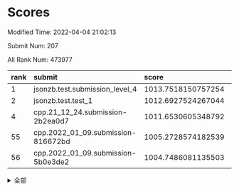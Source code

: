 # Scores

Modified Time: 2022-04-04 21:02:13

Submit Num: 207

All Rank Num: 473977

| rank |               submit               |       score        |       sigma        | pk_num |
| :--- | :--------------------------------- | :----------------- | :----------------- | :----- |
| 1    | jsonzb.test.submission_level_4     | 1013.7518150757254 | 0.8085133772953071 | 9155   |
| 2    | jsonzb.test.test_1                 | 1012.6927524267044 | 0.831266848163784  | 9164   |
| 4    | cpp.21_12_24.submission-2b2ea0d7   | 1011.6530605348792 | 0.8085300162324769 | 9162   |
| 55   | cpp.2022_01_09.submission-816672bd | 1005.2728574182539 | 0.7128663097937922 | 9161   |
| 56   | cpp.2022_01_09.submission-5b0e3de2 | 1004.7486081135503 | 0.726969198834637  | 9159   |


<details>
<summary>全部</summary>

| rank |                 submit                 |       score        |       sigma        | pk_num |
| :--- | :------------------------------------- | :----------------- | :----------------- | :----- |
| 1    | jsonzb.test.submission_level_4         | 1013.7518150757254 | 0.8085133772953071 | 9155   |
| 2    | jsonzb.test.test_1                     | 1012.6927524267044 | 0.831266848163784  | 9164   |
| 3    | gobigger.level_3.submission_level_3_18 | 1012.4721039007065 | 0.7754518759029384 | 9153   |
| 4    | cpp.21_12_24.submission-2b2ea0d7       | 1011.6530605348792 | 0.8085300162324769 | 9162   |
| 5    | gobigger.level_3.submission_level_3_10 | 1011.5822078704603 | 0.7665687923155298 | 9163   |
| 6    | gobigger.level_3.submission_level_3_49 | 1011.4894278944338 | 0.780666096468687  | 9157   |
| 7    | gobigger.level_3.submission_level_3_23 | 1011.2364696096319 | 0.7468119748183908 | 9155   |
| 8    | gobigger.level_3.submission_level_3_43 | 1011.1765050647609 | 0.7705966887308207 | 9157   |
| 9    | gobigger.level_3.submission_level_3_42 | 1011.0340488877886 | 0.7890294748977345 | 9157   |
| 10   | gobigger.level_3.submission_level_3_38 | 1010.9200102901343 | 0.7747699709822    | 9157   |
| 11   | gobigger.level_3.submission_level_3_45 | 1010.8282699598581 | 0.7720939598925083 | 9158   |
| 12   | gobigger.level_3.submission_level_3_44 | 1010.8124201561166 | 0.7878199414564941 | 9160   |
| 13   | gobigger.level_3.submission_level_3_5  | 1010.7293790567203 | 0.7811828621216559 | 9161   |
| 14   | gobigger.level_3.submission_level_3_32 | 1010.5520641213078 | 0.7723805142300986 | 9158   |
| 15   | gobigger.level_3.submission_level_3_1  | 1010.5468653456885 | 0.762533480173766  | 9155   |
| 16   | gobigger.level_3.submission_level_3_6  | 1010.5152472495603 | 0.7723193973706426 | 9161   |
| 17   | gobigger.level_3.submission_level_3_16 | 1010.5012492453134 | 0.760204197865555  | 9156   |
| 18   | gobigger.level_3.submission_level_3_2  | 1010.4964072056139 | 0.7603896045673794 | 9161   |
| 19   | gobigger.level_3.submission_level_3_37 | 1010.4370242206404 | 0.7769073963372757 | 9160   |
| 20   | gobigger.level_3.submission_level_3_21 | 1010.4265491244336 | 0.7497523717927811 | 9161   |
| 21   | gobigger.level_3.submission_level_3_39 | 1010.4104797055428 | 0.7712550145371373 | 9158   |
| 22   | gobigger.level_3.submission_level_3_15 | 1010.3581621845195 | 0.779871609784358  | 9155   |
| 23   | gobigger.level_3.submission_level_3_35 | 1010.3326535497878 | 0.7495094533619127 | 9158   |
| 24   | gobigger.level_3.submission_level_3_4  | 1010.0999367945248 | 0.7714812432517336 | 9160   |
| 25   | gobigger.level_3.submission_level_3_25 | 1010.0886853885756 | 0.746158908412992  | 9163   |
| 26   | gobigger.level_3.submission_level_3_36 | 1009.9985657782098 | 0.7538423000979416 | 9158   |
| 27   | gobigger.level_3.submission_level_3_30 | 1009.9128578362919 | 0.753080130636905  | 9156   |
| 28   | gobigger.level_3.submission_level_3_27 | 1009.85836599134   | 0.7724922213905532 | 9158   |
| 29   | gobigger.level_3.submission_level_3_12 | 1009.8545349368995 | 0.7566596395855307 | 9157   |
| 30   | gobigger.level_3.submission_level_3_0  | 1009.7791398007097 | 0.7739388959352259 | 9158   |
| 31   | gobigger.level_3.submission_level_3_31 | 1009.7192493534883 | 0.7810401725797151 | 9159   |
| 32   | gobigger.level_3.submission_level_3_22 | 1009.7041589206286 | 0.7522182074919264 | 9161   |
| 33   | gobigger.level_3.submission_level_3_48 | 1009.7028477395337 | 0.7516148750286257 | 9163   |
| 34   | gobigger.level_3.submission_level_3_41 | 1009.5595252442866 | 0.7658153352961742 | 9164   |
| 35   | gobigger.level_3.submission_level_3_7  | 1009.5220189518097 | 0.7326984524110339 | 9161   |
| 36   | gobigger.level_3.submission_level_3_47 | 1009.5180884307468 | 0.7629290984974119 | 9159   |
| 37   | gobigger.level_3.submission_level_3_13 | 1009.5130926952504 | 0.7484310269914421 | 9161   |
| 38   | gobigger.level_3.submission_level_3_26 | 1009.4557523805627 | 0.7574968446898738 | 9160   |
| 39   | gobigger.level_3.submission_level_3_11 | 1009.4478578437428 | 0.7460764451613662 | 9159   |
| 40   | gobigger.level_3.submission_level_3_3  | 1009.4205418333892 | 0.7401476052369924 | 9159   |
| 41   | gobigger.level_3.submission_level_3_40 | 1009.3387555327135 | 0.7352779643258565 | 9156   |
| 42   | gobigger.level_3.submission_level_3_19 | 1009.2417227118038 | 0.7540484671397383 | 9159   |
| 43   | gobigger.level_3.submission_level_3_34 | 1008.932216252416  | 0.7539275819212382 | 9161   |
| 44   | gobigger.level_3.submission_level_3_28 | 1008.929426697465  | 0.7434134019250872 | 9158   |
| 45   | gobigger.level_3.submission_level_3_46 | 1008.9050113872978 | 0.7313080869797413 | 9156   |
| 46   | gobigger.level_3.submission_level_3_8  | 1008.8265784894287 | 0.7708208824994915 | 9159   |
| 47   | gobigger.level_3.submission_level_3_17 | 1008.8101226371956 | 0.7561828699795387 | 9160   |
| 48   | gobigger.level_3.submission_level_3_20 | 1008.622436991808  | 0.7513653943540362 | 9169   |
| 49   | gobigger.level_3.submission_level_3_14 | 1008.5906723816214 | 0.7503007049669012 | 9164   |
| 50   | gobigger.level_3.submission_level_3_9  | 1008.3987625390359 | 0.7604643494252296 | 9152   |
| 51   | gobigger.level_3.submission_level_3_29 | 1008.2024161397115 | 0.712449702071172  | 9154   |
| 52   | gobigger.level_3.submission_level_3_33 | 1008.1153358730136 | 0.7384297170233605 | 9158   |
| 53   | gobigger.level_3.submission_level_3_24 | 1007.8989503483044 | 0.7377177897429841 | 9160   |
| 54   | gobigger.level_1.submission_level_1_34 | 1006.0744309242682 | 0.7124611214379359 | 9160   |
| 55   | cpp.2022_01_09.submission-816672bd     | 1005.2728574182539 | 0.7128663097937922 | 9161   |
| 56   | cpp.2022_01_09.submission-5b0e3de2     | 1004.7486081135503 | 0.726969198834637  | 9159   |
| 57   | gobigger.level_1.submission_level_1_24 | 1004.663911255282  | 0.7206256303258802 | 9156   |
| 58   | gobigger.level_1.submission_level_1_4  | 1004.5843016299553 | 0.7043607584743171 | 9163   |
| 59   | gobigger.level_1.submission_level_1_11 | 1004.4257941918917 | 0.7162221139445014 | 9161   |
| 60   | gobigger.level_1.submission_level_1_35 | 1004.233307436634  | 0.7175018000358419 | 9162   |
| 61   | gobigger.level_1.submission_level_1_32 | 1004.2318097623694 | 0.7241543591710613 | 9160   |
| 62   | gobigger.level_1.submission_level_1_48 | 1004.2171684988532 | 0.7170286824409161 | 9162   |
| 63   | gobigger.level_1.submission_level_1_9  | 1004.1586297994106 | 0.721106477321567  | 9158   |
| 64   | gobigger.level_1.submission_level_1_47 | 1004.1340922327593 | 0.7175729654559253 | 9157   |
| 65   | gobigger.level_1.submission_level_1_5  | 1004.0940780392734 | 0.7010018258065774 | 9158   |
| 66   | gobigger.level_1.submission_level_1_28 | 1004.0418992554844 | 0.7209005673281461 | 9157   |
| 67   | gobigger.level_1.submission_level_1_31 | 1003.9249538414672 | 0.7237218566345667 | 9156   |
| 68   | gobigger.level_1.submission_level_1_37 | 1003.9209215809161 | 0.7171577015187878 | 9166   |
| 69   | gobigger.level_1.submission_level_1_17 | 1003.8935470344378 | 0.7160199101349662 | 9159   |
| 70   | gobigger.level_1.submission_level_1_20 | 1003.8566171229741 | 0.7160165638333181 | 9162   |
| 71   | gobigger.level_1.submission_level_1_14 | 1003.8547519668483 | 0.726619610621654  | 9161   |
| 72   | gobigger.level_1.submission_level_1_49 | 1003.8456324690184 | 0.7082554984547316 | 9163   |
| 73   | gobigger.level_1.submission_level_1_39 | 1003.6518782304948 | 0.7215018601066224 | 9155   |
| 74   | gobigger.level_1.submission_level_1_40 | 1003.6445754662282 | 0.7110625586264891 | 9161   |
| 75   | gobigger.level_1.submission_level_1_46 | 1003.6248597123238 | 0.7126991589311062 | 9163   |
| 76   | gobigger.level_1.submission_level_1_21 | 1003.5807394942302 | 0.7190025459631052 | 9157   |
| 77   | gobigger.level_1.submission_level_1_36 | 1003.5771704889047 | 0.7288518623916875 | 9161   |
| 78   | gobigger.level_1.submission_level_1_19 | 1003.5535302531779 | 0.7207378482649043 | 9162   |
| 79   | gobigger.level_1.submission_level_1_2  | 1003.4970425007192 | 0.7276317469819075 | 9158   |
| 80   | gobigger.level_1.submission_level_1_13 | 1003.4924561680372 | 0.7158452547204135 | 9159   |
| 81   | gobigger.level_1.submission_level_1_44 | 1003.40642044392   | 0.7270729013935504 | 9161   |
| 82   | gobigger.level_1.submission_level_1_27 | 1003.376697841505  | 0.699022860692494  | 9161   |
| 83   | gobigger.level_1.submission_level_1_29 | 1003.2661657707401 | 0.7106614093810248 | 9156   |
| 84   | gobigger.level_1.submission_level_1_26 | 1003.2187935724445 | 0.7172591509343283 | 9155   |
| 85   | gobigger.level_1.submission_level_1_22 | 1003.1979422731762 | 0.7103711129705698 | 9162   |
| 86   | gobigger.level_1.submission_level_1_8  | 1003.1223650370496 | 0.7282266355762843 | 9154   |
| 87   | gobigger.level_1.submission_level_1_23 | 1003.1068669963993 | 0.711086340453324  | 9161   |
| 88   | gobigger.level_1.submission_level_1_41 | 1002.9574850114877 | 0.7024166123086211 | 9161   |
| 89   | gobigger.level_1.submission_level_1_15 | 1002.887693963357  | 0.7199439903072028 | 9161   |
| 90   | gobigger.level_1.submission_level_1_10 | 1002.8831304786676 | 0.7097494919136608 | 9153   |
| 91   | gobigger.level_1.submission_level_1_7  | 1002.8679382661398 | 0.7322591351733683 | 9160   |
| 92   | gobigger.level_1.submission_level_1_42 | 1002.8183122008836 | 0.7216082771519593 | 9160   |
| 93   | gobigger.level_1.submission_level_1_43 | 1002.7888913935255 | 0.7246615141589406 | 9154   |
| 94   | gobigger.level_1.submission_level_1_33 | 1002.7166198192181 | 0.7148754582243518 | 9153   |
| 95   | gobigger.level_1.submission_level_1_25 | 1002.6947518485133 | 0.7085874833207798 | 9158   |
| 96   | gobigger.level_1.submission_level_1_16 | 1002.6338168183829 | 0.7103075477321256 | 9161   |
| 97   | gobigger.level_1.submission_level_1_45 | 1002.53858839266   | 0.7081773303452702 | 9156   |
| 98   | gobigger.level_1.submission_level_1_0  | 1002.5165483357408 | 0.71328121320546   | 9160   |
| 99   | gobigger.level_1.submission_level_1_30 | 1002.2533069498553 | 0.7232463086298145 | 9158   |
| 100  | gobigger.level_1.submission_level_1_12 | 1002.1467250065898 | 0.7185591936945834 | 9153   |
| 101  | gobigger.level_1.submission_level_1_6  | 1002.0950625880746 | 0.7305956310843447 | 9152   |
| 102  | gobigger.level_1.submission_level_1_38 | 1001.9404052461324 | 0.7187482708847658 | 9160   |
| 103  | gobigger.level_1.submission_level_1_18 | 1001.847224498232  | 0.7050966065735041 | 9163   |
| 104  | gobigger.level_1.submission_level_1_1  | 1001.8215332334199 | 0.7060571840135542 | 9158   |
| 105  | gobigger.level_1.submission_level_1_3  | 1001.5931806776193 | 0.7078567394239663 | 9152   |
| 106  | gobigger.random.submission_random_4    | 997.1226300199598  | 0.7012194889349683 | 9160   |
| 107  | gobigger.random.submission_random_31   | 997.0483844510147  | 0.7191280378987597 | 9156   |
| 108  | gobigger.random.submission_random_26   | 996.980193563364   | 0.7157970933558376 | 9160   |
| 109  | gobigger.random.submission_random_45   | 996.8952992663436  | 0.6968639579396296 | 9166   |
| 110  | gobigger.random.submission_random_16   | 996.7637851825801  | 0.7179021709927013 | 9161   |
| 111  | gobigger.random.submission_random_27   | 996.6909074640436  | 0.7090094973354892 | 9162   |
| 112  | gobigger.random.submission_random_38   | 996.5978862567742  | 0.7168282596765241 | 9160   |
| 113  | gobigger.random.submission_random_1    | 996.5777184130773  | 0.7161428793556162 | 9160   |
| 114  | gobigger.random.submission_random_34   | 996.5275134566159  | 0.7051424233176136 | 9158   |
| 115  | gobigger.random.submission_random_42   | 996.5142604142806  | 0.7084488057922621 | 9161   |
| 116  | gobigger.random.submission_random_39   | 996.4738953518653  | 0.7077533386929764 | 9161   |
| 117  | gobigger.random.submission_random_49   | 996.4659350066541  | 0.7145799102102899 | 9157   |
| 118  | gobigger.random.submission_random_2    | 996.4261581849053  | 0.7107583712485491 | 9162   |
| 119  | gobigger.random.submission_random_7    | 996.4032964854251  | 0.70456028223088   | 9160   |
| 120  | gobigger.random.submission_random_35   | 996.3917090411627  | 0.7193838287480437 | 9158   |
| 121  | gobigger.random.submission_random_21   | 996.3702581346679  | 0.7075258722770228 | 9160   |
| 122  | gobigger.random.submission_random_14   | 996.2973510025038  | 0.7112543144599078 | 9156   |
| 123  | gobigger.random.submission_random_3    | 996.2582510724621  | 0.7073541892218833 | 9155   |
| 124  | gobigger.random.submission_random_0    | 996.2158368545222  | 0.7094455401824781 | 9157   |
| 125  | gobigger.random.submission_random_41   | 996.1429345079005  | 0.7232013219994397 | 9162   |
| 126  | gobigger.random.submission_random_44   | 996.1158392498388  | 0.7040615033494575 | 9163   |
| 127  | gobigger.random.submission_random_13   | 996.0420404702738  | 0.7082425320751071 | 9159   |
| 128  | gobigger.random.submission_random_10   | 996.0334970743136  | 0.7016269650058655 | 9158   |
| 129  | gobigger.random.submission_random_36   | 995.9915087120701  | 0.7065142054694351 | 9158   |
| 130  | gobigger.random.submission_random_46   | 995.952131603936   | 0.7000479411135332 | 9156   |
| 131  | gobigger.random.submission_random_12   | 995.9338447931557  | 0.7092301272817906 | 9163   |
| 132  | gobigger.random.submission_random_5    | 995.9008335381329  | 0.7110537866990388 | 9164   |
| 133  | gobigger.random.submission_random_18   | 995.8523416633583  | 0.7298350657421047 | 9162   |
| 134  | gobigger.random.submission_random_28   | 995.8327043618693  | 0.7234176137228546 | 9159   |
| 135  | gobigger.random.submission_random_20   | 995.8152189514476  | 0.7137726261125545 | 9158   |
| 136  | gobigger.random.submission_random_32   | 995.7891582888665  | 0.7203693040667447 | 9156   |
| 137  | gobigger.random.submission_random_9    | 995.7230422562014  | 0.7209678973608369 | 9158   |
| 138  | gobigger.random.submission_random_11   | 995.6730748432176  | 0.7248259820478856 | 9160   |
| 139  | gobigger.random.submission_random_25   | 995.6373631577372  | 0.7060318499193231 | 9159   |
| 140  | gobigger.random.submission_random_23   | 995.5819032261438  | 0.715373104899931  | 9161   |
| 141  | gobigger.random.submission_random_47   | 995.5270255247406  | 0.6979567469319141 | 9160   |
| 142  | gobigger.random.submission_random_37   | 995.4267439771833  | 0.7122892197536137 | 9161   |
| 143  | gobigger.random.submission_random_30   | 995.3432058073639  | 0.7176618834485462 | 9155   |
| 144  | gobigger.random.submission_random_40   | 995.3415836688703  | 0.7005967423670599 | 9158   |
| 145  | gobigger.random.submission_random_19   | 995.3249460001794  | 0.7090823023015077 | 9165   |
| 146  | gobigger.random.submission_random_8    | 995.2808295815669  | 0.7260764269582209 | 9157   |
| 147  | gobigger.random.submission_random_15   | 995.215491616356   | 0.7287101148852166 | 9155   |
| 148  | gobigger.random.submission_random_43   | 995.0853817570446  | 0.7024939826402764 | 9156   |
| 149  | gobigger.random.submission_random_33   | 995.0660495040964  | 0.7172804112755363 | 9161   |
| 150  | gobigger.level_2.submission_level_2_20 | 994.9553810482279  | 0.7214056074283295 | 9156   |
| 151  | gobigger.random.submission_random_29   | 994.82543322709    | 0.7245827347282549 | 9158   |
| 152  | gobigger.random.submission_random_17   | 994.8237752629744  | 0.7332052327365348 | 9154   |
| 153  | gobigger.random.submission_random_22   | 994.8197826218204  | 0.7018419656479375 | 9155   |
| 154  | gobigger.random.submission_random_24   | 994.7774053955187  | 0.7204444935240021 | 9159   |
| 155  | gobigger.random.submission_random_48   | 994.6560424825573  | 0.7106603901567864 | 9160   |
| 156  | gobigger.level_2.submission_level_2_13 | 994.4182952650584  | 0.7264981833963513 | 9155   |
| 157  | gobigger.level_2.submission_level_2_21 | 993.9037140887535  | 0.7230983858913459 | 9163   |
| 158  | gobigger.random.submission_random_6    | 993.8535377228643  | 0.7331960078806825 | 9159   |
| 159  | gobigger.level_2.submission_level_2_39 | 993.7987581255624  | 0.7375371383384    | 9160   |
| 160  | gobigger.level_2.submission_level_2_37 | 993.7421767011931  | 0.7358904723624375 | 9157   |
| 161  | gobigger.level_2.submission_level_2_6  | 993.669600067843   | 0.7518617236897621 | 9160   |
| 162  | gobigger.level_2.submission_level_2_15 | 993.6228845256543  | 0.7231739621257625 | 9157   |
| 163  | gobigger.level_2.submission_level_2_7  | 993.5415457952785  | 0.7360962301033693 | 9160   |
| 164  | gobigger.level_2.submission_level_2_0  | 993.3489121000176  | 0.7324256123248768 | 9161   |
| 165  | gobigger.level_2.submission_level_2_17 | 993.2088950056277  | 0.7201585356779858 | 9156   |
| 166  | gobigger.level_2.submission_level_2_26 | 993.2001144596271  | 0.7234441959733516 | 9154   |
| 167  | gobigger.level_2.submission_level_2_2  | 993.0643280467053  | 0.7408957576697976 | 9159   |
| 168  | gobigger.level_2.submission_level_2_23 | 992.9976679204727  | 0.7353767522312203 | 9159   |
| 169  | gobigger.level_2.submission_level_2_27 | 992.8609266407301  | 0.728589846299985  | 9159   |
| 170  | gobigger.level_2.submission_level_2_29 | 992.8417389987201  | 0.7379572337240113 | 9157   |
| 171  | gobigger.level_2.submission_level_2_47 | 992.8268307652553  | 0.7544455474366446 | 9160   |
| 172  | gobigger.level_2.submission_level_2_46 | 992.7510829268547  | 0.7277043171768038 | 9163   |
| 173  | gobigger.level_2.submission_level_2_42 | 992.728918342433   | 0.729983503690662  | 9161   |
| 174  | gobigger.level_2.submission_level_2_48 | 992.6060587968271  | 0.7493770687905916 | 9157   |
| 175  | gobigger.level_2.submission_level_2_18 | 992.5301371198628  | 0.7440593386587706 | 9152   |
| 176  | gobigger.level_2.submission_level_2_41 | 992.4406491203351  | 0.7366588509936652 | 9157   |
| 177  | gobigger.level_2.submission_level_2_22 | 992.3990033997361  | 0.7405889822059004 | 9157   |
| 178  | gobigger.level_2.submission_level_2_43 | 992.3879752223075  | 0.7466122168824304 | 9160   |
| 179  | gobigger.level_2.submission_level_2_33 | 992.3522603171222  | 0.7377762130237562 | 9163   |
| 180  | gobigger.level_2.submission_level_2_49 | 992.2638445129411  | 0.7364227129107099 | 9166   |
| 181  | gobigger.level_2.submission_level_2_32 | 992.2535428305624  | 0.7456291180760246 | 9155   |
| 182  | gobigger.level_2.submission_level_2_40 | 992.2470969910812  | 0.7462226825050674 | 9164   |
| 183  | gobigger.level_2.submission_level_2_45 | 992.231288306257   | 0.7335302068702237 | 9161   |
| 184  | gobigger.level_2.submission_level_2_24 | 992.168706008448   | 0.7596774858896131 | 9159   |
| 185  | gobigger.level_2.submission_level_2_3  | 992.0794627801138  | 0.736123390644111  | 9157   |
| 186  | gobigger.level_2.submission_level_2_44 | 991.941186326094   | 0.7477619338383708 | 9159   |
| 187  | gobigger.level_2.submission_level_2_36 | 991.8830860145445  | 0.7413631106299957 | 9155   |
| 188  | gobigger.level_2.submission_level_2_9  | 991.847899719466   | 0.7460149775011375 | 9162   |
| 189  | gobigger.level_2.submission_level_2_28 | 991.8088019265527  | 0.7564124627722053 | 9162   |
| 190  | gobigger.level_2.submission_level_2_31 | 991.7185670831115  | 0.7528628301190137 | 9157   |
| 191  | gobigger.level_2.submission_level_2_34 | 991.6820885142776  | 0.7542880117332003 | 9157   |
| 192  | gobigger.level_2.submission_level_2_25 | 991.6773675190101  | 0.733752581106818  | 9163   |
| 193  | gobigger.level_2.submission_level_2_5  | 991.6599184157485  | 0.743518813180702  | 9165   |
| 194  | gobigger.level_2.submission_level_2_12 | 991.5861158261918  | 0.7489955780642406 | 9154   |
| 195  | gobigger.level_2.submission_level_2_30 | 991.4747677633103  | 0.7602142676769532 | 9158   |
| 196  | gobigger.level_2.submission_level_2_1  | 991.4486574091496  | 0.7598949862071384 | 9158   |
| 197  | gobigger.level_2.submission_level_2_8  | 991.4436443529183  | 0.7655872122345014 | 9162   |
| 198  | gobigger.level_2.submission_level_2_35 | 991.3525734376481  | 0.7418295051984454 | 9166   |
| 199  | gobigger.level_2.submission_level_2_4  | 991.3066127484085  | 0.7380974844816797 | 9157   |
| 200  | gobigger.level_2.submission_level_2_19 | 991.2940544353647  | 0.7499938170971517 | 9157   |
| 201  | gobigger.level_2.submission_level_2_38 | 991.157444214963   | 0.7461101456231057 | 9159   |
| 202  | gobigger.level_2.submission_level_2_14 | 990.9437677806656  | 0.7511314565046178 | 9159   |
| 203  | gobigger.level_2.submission_level_2_11 | 990.4800007901923  | 0.7801986351815174 | 9157   |
| 204  | gobigger.level_2.submission_level_2_10 | 990.3493497570327  | 0.7797201601429635 | 9160   |
| 205  | gobigger.level_2.submission_level_2_16 | 989.9114200022843  | 0.7764798889972755 | 9154   |
| 206  | gobigger.none.submission_none_1        | 977.6278237767099  | 1.287093597663866  | 9161   |
| 207  | gobigger.none.submission_none_0        | 976.4845671815216  | 1.4187106556419673 | 9161   |

</details>